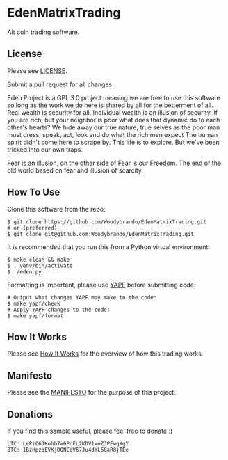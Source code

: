 # EdenMatrixTrading

Alt coin trading software.

## License

Please see [LICENSE](LICENSE).

Submit a pull request for all changes.

Eden Project is a GPL 3.0 project meaning we are free to use this software so long as the work we do here is shared by all for the betterment of all. Real wealth is security for all. Individual wealth is an illusion of security. If you are rich, but your neighbor is poor
what does that dynamic do to each other's hearts? We hide away our true nature, true selves
as the poor man must dress, speak, act, look and do what the rich men expect
The human spirit didn't come here to scrape by. This life is to explore.
But we've been tricked into our own traps.

Fear is an illusion, on the other side of Fear is our Freedom.
The end of the old world based on fear and illusion of scarcity.

## How To Use

Clone this software from the repo:

    $ git clone https://github.com/Woodybrando/EdenMatrixTrading.git
    # or (preferred)
    $ git clone git@github.com:Woodybrando/EdenMatrixTrading.git

It is recommended that you run this from a Python virtual environment:

    $ make clean && make
    $ . venv/bin/activate
    $ ./eden.py
    
    
Formatting is important, please use [YAPF](https://github.com/google/yapf/blob/master/README.rst) before submitting code:

    # Output what changes YAPF may make to the code:
    $ make yapf/check
    # Apply YAPF changes to the code:
    $ make yapf/format


## How It Works

Please see [How It Works](HOWITWORKS.md) for the overview of how this trading works.

## Manifesto

Please see the [MANIFESTO](MANIFESTO.md) for the purpose of this project.

## Donations
If you find this sample useful, please feel free to donate :)

    LTC: LePiC6JKohb7w6PdFL2KDV1VoZJPFwqXgY
    BTC: 1BzHpzqEVKjDQNCqV67Ju4dYL68aR8jTEe
